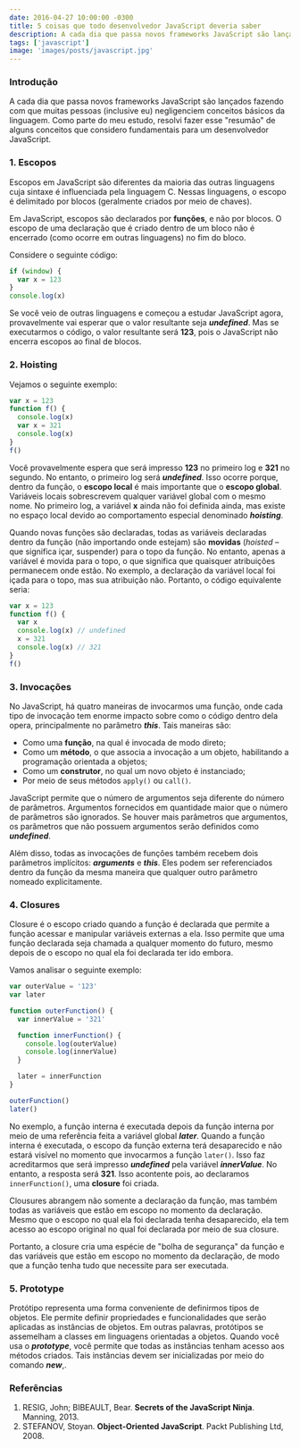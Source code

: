 ```yaml
---
date: 2016-04-27 10:00:00 -0300
title: 5 coisas que todo desenvolvedor JavaScript deveria saber
description: A cada dia que passa novos frameworks JavaScript são lançados fazendo com que muitas pessoas negligenciem conceitos básicos da linguagem.
tags: ['javascript']
image: 'images/posts/javascript.jpg'
---
```


### Introdução

A cada dia que passa novos frameworks JavaScript são lançados fazendo com que muitas pessoas (inclusive eu) negligenciem conceitos básicos da linguagem. Como parte do meu estudo, resolvi fazer esse "resumão" de alguns conceitos que considero fundamentais para um desenvolvedor JavaScript.

### 1. Escopos

Escopos em JavaScript são diferentes da maioria das outras linguagens cuja sintaxe é influenciada pela linguagem C. Nessas linguagens, o escopo é delimitado por blocos (geralmente criados por meio de chaves).

Em JavaScript, escopos são declarados por **funções**, e não por blocos. O escopo de uma declaração que é criado dentro de um bloco não é encerrado (como ocorre em outras linguagens) no fim do bloco.

Considere o seguinte código:

```javascript
if (window) {
  var x = 123
}
console.log(x)
```

Se você veio de outras linguagens e começou a estudar JavaScript agora, provavelmente vai esperar que o valor resultante seja **_undefined_**. Mas se executarmos o código, o valor resultante será **123**, pois o JavaScript não encerra escopos ao final de blocos.

### 2. Hoisting

Vejamos o seguinte exemplo:

```javascript
var x = 123
function f() {
  console.log(x)
  var x = 321
  console.log(x)
}
f()
```

Você provavelmente espera que será impresso **123** no primeiro log e **321** no segundo. No entanto, o primeiro log será **_undefined_**. Isso ocorre porque, dentro da função, o **escopo local** é mais importante que o **escopo global**. Variáveis locais sobrescrevem qualquer variável global com o mesmo nome. No primeiro log, a variável **x** ainda não foi definida ainda, mas existe no espaço local devido ao comportamento especial denominado **_hoisting_**.

Quando novas funções são declaradas, todas as variáveis declaradas dentro da função (não importando onde estejam) são **movidas** (_hoisted_ – que significa içar, suspender) para o topo da função. No entanto, apenas a variável é movida para o topo, o que significa que quaisquer atribuições permanecem onde estão. No exemplo, a declaração da variável local foi içada para o topo, mas sua atribuição não. Portanto, o código equivalente seria:

```javascript
var x = 123
function f() {
  var x
  console.log(x) // undefined
  x = 321
  console.log(x) // 321
}
f()
```

### 3. Invocações

No JavaScript, há quatro maneiras de invocarmos uma função, onde cada tipo de invocação tem enorme impacto sobre como o código dentro dela opera, principalmente no parâmetro **_this_**. Tais maneiras são:

- Como uma **função**, na qual é invocada de modo direto;
- Como um **método**, o que associa a invocação a um objeto, habilitando a programação orientada a objetos;
- Como um **construtor**, no qual um novo objeto é instanciado;
- Por meio de seus métodos <code>apply()</code> ou <code>call()</code>.

<!-- Antes de analisarmos essas quatro formas, é importante ressaltar alguns detalhes. -->

JavaScript permite que o número de argumentos seja diferente do número de parâmetros. Argumentos fornecidos em quantidade maior que o número de parâmetros são ignorados. Se houver mais parâmetros que argumentos, os parâmetros que não possuem argumentos serão definidos como **_undefined_**.

Além disso, todas as invocações de funções também recebem dois parâmetros implícitos: **_arguments_** e **_this_**. Eles podem ser referenciados dentro da função da mesma maneira que qualquer outro parâmetro nomeado explicitamente.

### 4. Closures

Closure é o escopo criado quando a função é declarada que permite a função acessar e manipular variáveis externas a ela. Isso permite que uma função declarada seja chamada a qualquer momento do futuro, mesmo depois de o escopo no qual ela foi declarada ter ido embora.

Vamos analisar o seguinte exemplo:

```javascript
var outerValue = '123'
var later

function outerFunction() {
  var innerValue = '321'

  function innerFunction() {
    console.log(outerValue)
    console.log(innerValue)
  }

  later = innerFunction
}

outerFunction()
later()
```

No exemplo, a função interna é executada depois da função interna por meio de uma referência feita a variável global **_later_**. Quando a função interna é executada, o escopo da função externa terá desaparecido e não estará visível no momento que invocarmos a função <code>later()</code>. Isso faz acreditarmos que será impresso **_undefined_** pela variável **_innerValue_**. No entanto, a resposta será **321**. Isso acontente pois, ao declaramos <code>innerFunction()</code>, uma **closure** foi criada.

Clousures abrangem não somente a declaração da função, mas também todas as variáveis que estão em escopo no momento da declaração. Mesmo que o escopo no qual ela foi declarada tenha desaparecido, ela tem acesso ao escopo original no qual foi declarada por meio de sua closure.

Portanto, a closure cria uma espécie de "bolha de segurança" da função e das variáveis que estão em escopo no momento da declaração, de modo que a função tenha tudo que necessite para ser executada.

### 5. Prototype

Protótipo representa uma forma conveniente de definirmos tipos de objetos. Ele permite definir propriedades e funcionalidades que serão aplicadas as instâncias de objetos. Em outras palavras, protótipos se assemelham a classes em linguagens orientadas a objetos. Quando você usa o **_prototype_**, você permite que todas as instâncias tenham acesso aos métodos criados. Tais instâncias devem ser inicializadas por meio do comando **_new_**,.

### Referências

1. RESIG, John; BIBEAULT, Bear. **Secrets of the JavaScript Ninja**. Manning, 2013.
2. STEFANOV, Stoyan. **Object-Oriented JavaScript**. Packt Publishing Ltd, 2008.
